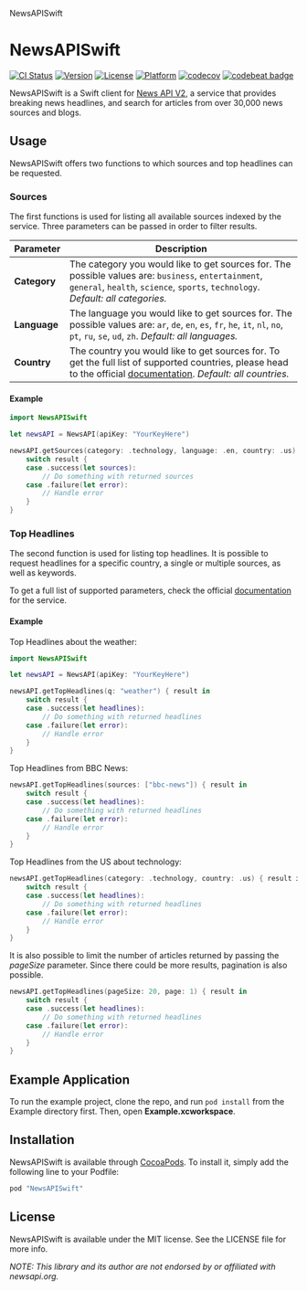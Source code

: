 NewsAPISwift

# NewsAPISwift

[![CI Status](http://img.shields.io/travis/lucaslimapoa/NewsAPISwift.svg?style=flat)](https://travis-ci.org/lucaslimapoa/NewsAPISwift)
[![Version](https://img.shields.io/cocoapods/v/NewsAPISwift.svg?style=flat)](http://cocoapods.org/pods/NewsAPISwift)
[![License](https://img.shields.io/cocoapods/l/NewsAPISwift.svg?style=flat)](http://cocoapods.org/pods/NewsAPISwift)
[![Platform](https://img.shields.io/cocoapods/p/NewsAPISwift.svg?style=flat)](http://cocoapods.org/pods/NewsAPISwift)
[![codecov](https://codecov.io/gh/lucaslimapoa/NewsAPISwift/branch/master/graph/badge.svg)](https://codecov.io/gh/lucaslimapoa/NewsAPISwift)
[![codebeat badge](https://codebeat.co/badges/bf6f15c8-5844-4d0b-85ff-0e50d1c51176)](https://codebeat.co/projects/github-com-lucaslimapoa-newsapiswift-master)

NewsAPISwift is a Swift client for [News API V2](http://newsapi.org), a service that provides breaking news headlines, and search for articles from over 30,000 news sources and blogs.

## Usage

NewsAPISwift offers two functions to which sources and top headlines can be requested.

### Sources
The first functions is used for listing all available sources indexed by the service.
Three parameters can be passed in order to filter results.

| Parameter | Description |
| --------- | ----------- |
| **Category**  | The category you would like to get sources for. The possible values are: `business`, `entertainment`, `general`, `health`, `science`, `sports`, `technology`. *Default: all categories.*|
| **Language**  | The language you would like to get sources for. The possible values are: `ar`, `de`, `en`, `es`, `fr`, `he`, `it`, `nl`, `no`, `pt`, `ru`, `se`, `ud`, `zh`. *Default: all languages.*|
| **Country**   | The country you would like to get sources for. To get the full list of supported countries, please head to the official [documentation](https://newsapi.org/docs/endpoints/sources). *Default: all countries.*

#### Example

```swift
import NewsAPISwift

let newsAPI = NewsAPI(apiKey: "YourKeyHere")

newsAPI.getSources(category: .technology, language: .en, country: .us) { result in
    switch result {
    case .success(let sources):
        // Do something with returned sources
    case .failure(let error):
        // Handle error
    }
}
```

### Top Headlines
The second function is used for listing top headlines. It is possible to request headlines for a specific country, a single or multiple sources, as well as keywords.

To get a full list of supported parameters, check the official [documentation](https://newsapi.org/docs/endpoints/sources) for the service.

#### Example

Top Headlines about the weather:
```swift
import NewsAPISwift

let newsAPI = NewsAPI(apiKey: "YourKeyHere")

newsAPI.getTopHeadlines(q: "weather") { result in
    switch result {
    case .success(let headlines):
        // Do something with returned headlines
    case .failure(let error):
        // Handle error
    }
}
```

Top Headlines from BBC News:
```swift
newsAPI.getTopHeadlines(sources: ["bbc-news"]) { result in
    switch result {
    case .success(let headlines):
        // Do something with returned headlines
    case .failure(let error):
        // Handle error
    }
}

```

Top Headlines from the US about technology:
```swift        
newsAPI.getTopHeadlines(category: .technology, country: .us) { result in
    switch result {
    case .success(let headlines):
        // Do something with returned headlines
    case .failure(let error):
        // Handle error
    }
}

```

It is also possible to limit the number of articles returned by passing the *pageSize* parameter. Since there could be more results, pagination is also possible.

```swift
newsAPI.getTopHeadlines(pageSize: 20, page: 1) { result in
    switch result {
    case .success(let headlines):
        // Do something with returned headlines
    case .failure(let error):
        // Handle error
    }
}

```

## Example Application

To run the example project, clone the repo, and run `pod install` from the Example directory first. Then, open **Example.xcworkspace**.

## Installation

NewsAPISwift is available through [CocoaPods](http://cocoapods.org). To install
it, simply add the following line to your Podfile:

```ruby
pod "NewsAPISwift"
```

## License

NewsAPISwift is available under the MIT license. See the LICENSE file for more info.

*NOTE: This library and its author are not endorsed by or affiliated with newsapi.org.*
